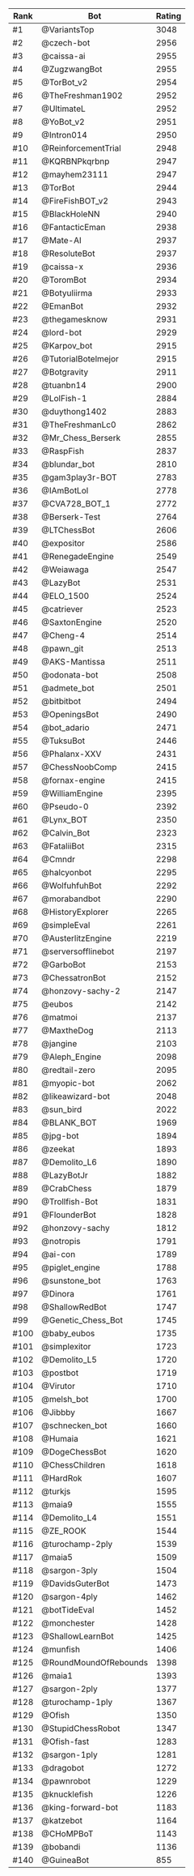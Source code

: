 Rank|Bot|Rating
---|---|---
#1|@VariantsTop|3048
#2|@czech-bot|2956
#3|@caissa-ai|2955
#4|@ZugzwangBot|2955
#5|@TorBot_v2|2954
#6|@TheFreshman1902|2952
#7|@UltimateL|2952
#8|@YoBot_v2|2951
#9|@Intron014|2950
#10|@ReinforcementTrial|2948
#11|@KQRBNPkqrbnp|2947
#12|@mayhem23111|2947
#13|@TorBot|2944
#14|@FireFishBOT_v2|2943
#15|@BlackHoleNN|2940
#16|@FantacticEman|2938
#17|@Mate-AI|2937
#18|@ResoluteBot|2937
#19|@caissa-x|2936
#20|@ToromBot|2934
#21|@Botyuliirma|2933
#22|@EmanBot|2932
#23|@thegamesknow|2931
#24|@lord-bot|2929
#25|@Karpov_bot|2915
#26|@TutorialBotelmejor|2915
#27|@Botgravity|2911
#28|@tuanbn14|2900
#29|@LolFish-1|2884
#30|@duythong1402|2883
#31|@TheFreshmanLc0|2862
#32|@Mr_Chess_Berserk|2855
#33|@RaspFish|2837
#34|@blundar_bot|2810
#35|@gam3play3r-BOT|2783
#36|@IAmBotLol|2778
#37|@CVA728_BOT_1|2772
#38|@Berserk-Test|2764
#39|@LTChessBot|2606
#40|@expositor|2586
#41|@RenegadeEngine|2549
#42|@Weiawaga|2547
#43|@LazyBot|2531
#44|@ELO_1500|2524
#45|@catriever|2523
#46|@SaxtonEngine|2520
#47|@Cheng-4|2514
#48|@pawn_git|2513
#49|@AKS-Mantissa|2511
#50|@odonata-bot|2508
#51|@admete_bot|2501
#52|@bitbitbot|2494
#53|@OpeningsBot|2490
#54|@bot_adario|2471
#55|@TuksuBot|2446
#56|@Phalanx-XXV|2431
#57|@ChessNoobComp|2415
#58|@fornax-engine|2415
#59|@WilliamEngine|2395
#60|@Pseudo-0|2392
#61|@Lynx_BOT|2350
#62|@Calvin_Bot|2323
#63|@FataliiBot|2315
#64|@Cmndr|2298
#65|@halcyonbot|2295
#66|@WolfuhfuhBot|2292
#67|@morabandbot|2290
#68|@HistoryExplorer|2265
#69|@simpleEval|2261
#70|@AusterlitzEngine|2219
#71|@serversofflinebot|2197
#72|@GarboBot|2153
#73|@ChessatronBot|2152
#74|@honzovy-sachy-2|2147
#75|@eubos|2142
#76|@matmoi|2137
#77|@MaxtheDog|2113
#78|@jangine|2103
#79|@Aleph_Engine|2098
#80|@redtail-zero|2095
#81|@myopic-bot|2062
#82|@likeawizard-bot|2048
#83|@sun_bird|2022
#84|@BLANK_BOT|1969
#85|@jpg-bot|1894
#86|@zeekat|1893
#87|@Demolito_L6|1890
#88|@LazyBotJr|1882
#89|@CrabChess|1879
#90|@Trollfish-Bot|1831
#91|@FlounderBot|1828
#92|@honzovy-sachy|1812
#93|@notropis|1791
#94|@ai-con|1789
#95|@piglet_engine|1788
#96|@sunstone_bot|1763
#97|@Dinora|1761
#98|@ShallowRedBot|1747
#99|@Genetic_Chess_Bot|1745
#100|@baby_eubos|1735
#101|@simplexitor|1723
#102|@Demolito_L5|1720
#103|@postbot|1719
#104|@Virutor|1710
#105|@melsh_bot|1700
#106|@Jibbby|1667
#107|@schnecken_bot|1660
#108|@Humaia|1621
#109|@DogeChessBot|1620
#110|@ChessChildren|1618
#111|@HardRok|1607
#112|@turkjs|1595
#113|@maia9|1555
#114|@Demolito_L4|1551
#115|@ZE_ROOK|1544
#116|@turochamp-2ply|1539
#117|@maia5|1509
#118|@sargon-3ply|1504
#119|@DavidsGuterBot|1473
#120|@sargon-4ply|1462
#121|@botTideEval|1452
#122|@monchester|1428
#123|@ShallowLearnBot|1425
#124|@munfish|1406
#125|@RoundMoundOfRebounds|1398
#126|@maia1|1393
#127|@sargon-2ply|1377
#128|@turochamp-1ply|1367
#129|@Ofish|1350
#130|@StupidChessRobot|1347
#131|@Ofish-fast|1283
#132|@sargon-1ply|1281
#133|@dragobot|1272
#134|@pawnrobot|1229
#135|@knucklefish|1226
#136|@king-forward-bot|1183
#137|@katzebot|1164
#138|@CHoMPBoT|1143
#139|@bobandi|1136
#140|@GuineaBot|855
